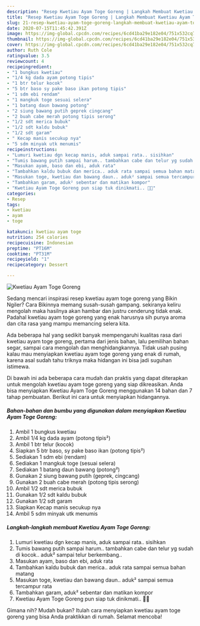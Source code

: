 ```yaml
---
description: "Resep Kwetiau Ayam Toge Goreng | Langkah Membuat Kwetiau Ayam Toge Goreng Yang Lezat Sekali"
title: "Resep Kwetiau Ayam Toge Goreng | Langkah Membuat Kwetiau Ayam Toge Goreng Yang Lezat Sekali"
slug: 21-resep-kwetiau-ayam-toge-goreng-langkah-membuat-kwetiau-ayam-toge-goreng-yang-lezat-sekali
date: 2020-07-15T11:45:42.391Z
image: https://img-global.cpcdn.com/recipes/6cd41ba29e182e04/751x532cq70/kwetiau-ayam-toge-goreng-foto-resep-utama.jpg
thumbnail: https://img-global.cpcdn.com/recipes/6cd41ba29e182e04/751x532cq70/kwetiau-ayam-toge-goreng-foto-resep-utama.jpg
cover: https://img-global.cpcdn.com/recipes/6cd41ba29e182e04/751x532cq70/kwetiau-ayam-toge-goreng-foto-resep-utama.jpg
author: Ruth Cole
ratingvalue: 3.5
reviewcount: 4
recipeingredient:
- "1 bungkus kwetiau"
- "1/4 kg dada ayam potong tipis"
- "1 btr telur kocok"
- "5 btr baso sy pake baso ikan potong tipis"
- "1 sdm ebi rendam"
- "1 mangkuk toge sesuai selera"
- "1 batang daun bawang potong"
- "2 siung bawang putih geprek cingcang"
- "2 buah cabe merah potong tipis serong"
- "1/2 sdt merica bubuk"
- "1/2 sdt kaldu bubuk"
- "1/2 sdt garam"
- " Kecap manis secukup nya"
- "5 sdm minyak utk menumis"
recipeinstructions:
- "Lumuri kwetiau dgn kecap manis, aduk sampai rata.. sisihkan"
- "Tumis bawang putih sampai harum.. tambahkan cabe dan telur yg sudah di kocok.. aduk² sampai telur berkembang.."
- "Masukan ayam, baso dan ebi, aduk rata"
- "Tambahkan kaldu bubuk dan merica.. aduk rata sampai semua bahan matang"
- "Masukan toge, kwetiau dan bawang daun.. aduk² sampai semua tercampur rata"
- "Tambahkan garam, aduk² sebentar dan matikan kompor"
- "Kwetiau Ayam Toge Goreng pun siap tuk dinikmati.. 🤗😋"
categories:
- Resep
tags:
- kwetiau
- ayam
- toge

katakunci: kwetiau ayam toge 
nutrition: 254 calories
recipecuisine: Indonesian
preptime: "PT16M"
cooktime: "PT31M"
recipeyield: "1"
recipecategory: Dessert

---
```



![Kwetiau Ayam Toge Goreng](https://img-global.cpcdn.com/recipes/6cd41ba29e182e04/751x532cq70/kwetiau-ayam-toge-goreng-foto-resep-utama.jpg)

Sedang mencari inspirasi resep kwetiau ayam toge goreng yang Bikin Ngiler? Cara Bikinnya memang susah-susah gampang. sekiranya keliru mengolah maka hasilnya akan hambar dan justru cenderung tidak enak. Padahal kwetiau ayam toge goreng yang enak harusnya sih punya aroma dan cita rasa yang mampu memancing selera kita.

Ada beberapa hal yang sedikit banyak mempengaruhi kualitas rasa dari kwetiau ayam toge goreng, pertama dari jenis bahan, lalu pemilihan bahan segar, sampai cara mengolah dan menghidangkannya. Tidak usah pusing kalau mau menyiapkan kwetiau ayam toge goreng yang enak di rumah, karena asal sudah tahu triknya maka hidangan ini bisa jadi suguhan istimewa.




Di bawah ini ada beberapa cara mudah dan praktis yang dapat diterapkan untuk mengolah kwetiau ayam toge goreng yang siap dikreasikan. Anda bisa menyiapkan Kwetiau Ayam Toge Goreng menggunakan 14 bahan dan 7 tahap pembuatan. Berikut ini cara untuk menyiapkan hidangannya.

<!--inarticleads1-->

##### Bahan-bahan dan bumbu yang digunakan dalam menyiapkan Kwetiau Ayam Toge Goreng:

1. Ambil 1 bungkus kwetiau
1. Ambil 1/4 kg dada ayam (potong tipis²)
1. Ambil 1 btr telur (kocok)
1. Siapkan 5 btr baso, sy pake baso ikan (potong tipis²)
1. Sediakan 1 sdm ebi (rendam)
1. Sediakan 1 mangkuk toge (sesuai selera)
1. Sediakan 1 batang daun bawang (potong²)
1. Gunakan 2 siung bawang putih (geprek, cingcang)
1. Gunakan 2 buah cabe merah (potong tipis serong)
1. Ambil 1/2 sdt merica bubuk
1. Gunakan 1/2 sdt kaldu bubuk
1. Gunakan 1/2 sdt garam
1. Siapkan  Kecap manis secukup nya
1. Ambil 5 sdm minyak utk menumis




<!--inarticleads2-->

##### Langkah-langkah membuat Kwetiau Ayam Toge Goreng:

1. Lumuri kwetiau dgn kecap manis, aduk sampai rata.. sisihkan
1. Tumis bawang putih sampai harum.. tambahkan cabe dan telur yg sudah di kocok.. aduk² sampai telur berkembang..
1. Masukan ayam, baso dan ebi, aduk rata
1. Tambahkan kaldu bubuk dan merica.. aduk rata sampai semua bahan matang
1. Masukan toge, kwetiau dan bawang daun.. aduk² sampai semua tercampur rata
1. Tambahkan garam, aduk² sebentar dan matikan kompor
1. Kwetiau Ayam Toge Goreng pun siap tuk dinikmati.. 🤗😋




Gimana nih? Mudah bukan? Itulah cara menyiapkan kwetiau ayam toge goreng yang bisa Anda praktikkan di rumah. Selamat mencoba!
